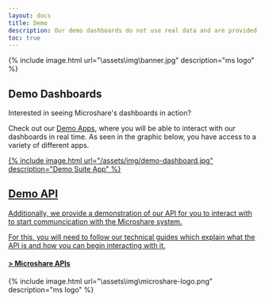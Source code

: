 ```yaml
---
layout: docs
title: Demo
description: Our demo dashboards do not use real data and are provided solely for demo purposes
toc: true
---
```


{% include image.html url="\assets\img\banner.jpg"  description="ms logo" %}


## Demo Dashboards 

Interested in seeing Microshare's dashboards in action? 

Check out our [Demo Apps](https://dapp.microshare.io/guest/5eaaff443d0000e446d39ff0#null), where you will be able to interact with our dashboards in real time. As seen in the graphic below, you have access to a variety of different apps. <br>

<a href="https://dapp.microshare.io/guest/5eaaff443d0000e446d39ff0#null">
    {% include image.html url="/assets/img/demo-dashboard.jpg" description="Demo Suite App" %}


## Demo API 

Additionally, we provide a demonstration of our API for you to interact with to start communcication with the Microshare system.

For this, you will need to follow our technical guides which explain what the API is and how you can begin interacting with it.  
#### > [Microshare APIs](../../../technical/api/quick-start)

{% include image.html url="\assets\img\microshare-logo.png"  description="ms logo" %}